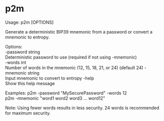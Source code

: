 # p2m
Usage: p2m [OPTIONS]

Generate a deterministic BIP39 mnemonic from a password or convert a mnemonic to entropy.

Options:  
  -password string  
        Deterministic password to use (required if not using -mnemonic)  
  -words int  
        Number of words in the mnemonic (12, 15, 18, 21, or 24) (default 24) 
  -mnemonic string   
        Input mnemonic to convert to entropy 
  -help  
        Show this help message 

Examples: 
  p2m -password "MySecurePassword" -words 12  
  p2m -mnemonic "word1 word2 word3 ... word12" 

Note: Using fewer words results in less security. 24 words is recommended for maximum security.
